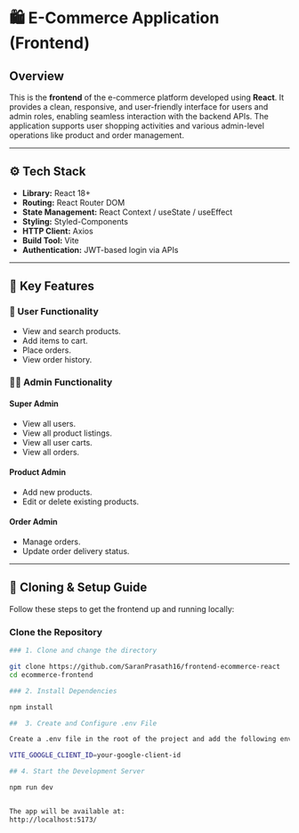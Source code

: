 # 🛍️ E-Commerce Application (Frontend)

## Overview

This is the **frontend** of the e-commerce platform developed using **React**. It provides a clean, responsive, and user-friendly interface for users and admin roles, enabling seamless interaction with the backend APIs. The application supports user shopping activities and various admin-level operations like product and order management.

---

## ⚙️ Tech Stack

- **Library:** React 18+
- **Routing:** React Router DOM
- **State Management:** React Context / useState / useEffect
- **Styling:** Styled-Components
- **HTTP Client:** Axios
- **Build Tool:** Vite
- **Authentication:** JWT-based login via APIs

---

## 🎯 Key Features

### 👤 User Functionality

- View and search products.
- Add items to cart.
- Place orders.
- View order history.

### 🧑‍💼 Admin Functionality

#### Super Admin

- View all users.
- View all product listings.
- View all user carts.
- View all orders.

#### Product Admin

- Add new products.
- Edit or delete existing products.

#### Order Admin

- Manage orders.
- Update order delivery status.

---

## 🚀 Cloning & Setup Guide

Follow these steps to get the frontend up and running locally:

### Clone the Repository

```bash
### 1. Clone and change the directory

git clone https://github.com/SaranPrasath16/frontend-ecommerce-react
cd ecommerce-frontend

### 2. Install Dependencies

npm install

##  3. Create and Configure .env File

Create a .env file in the root of the project and add the following environment variables:

VITE_GOOGLE_CLIENT_ID=your-google-client-id

## 4. Start the Development Server

npm run dev


The app will be available at:
http://localhost:5173/
```
